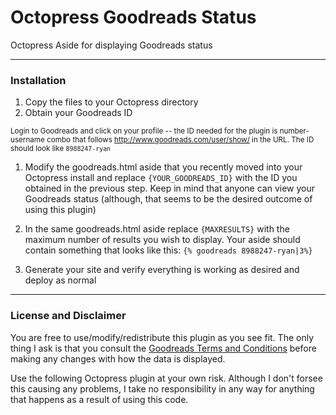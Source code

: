 Octopress Goodreads Status
=====================

Octopress Aside for displaying Goodreads status

---------------------------------------------------
### Installation

1. Copy the files to your Octopress directory
1. Obtain your Goodreads ID

  <sup>Login to Goodreads and click on your profile -- the ID needed for the plugin is number-username combo that follows http://www.goodreads.com/user/show/ in the URL. The ID should look like `8988247-ryan`</sup>

1. Modify the goodreads.html aside that you recently moved into your Octopress install and replace `{YOUR_GOODREADS_ID}` with the ID you obtained in the previous step. Keep in mind that anyone can view your Goodreads status (although, that seems to be the desired outcome of using this plugin)

1. In the same goodreads.html aside replace `{MAXRESULTS}` with the maximum number of results you wish to display. Your aside should contain something that looks like this: `{% goodreads 8988247-ryan|3%}`
1. Generate your site and verify everything is working as desired and deploy as normal

--------------------------------------------------
### License and Disclaimer
You are free to use/modify/redistribute this plugin as you see fit. The only thing I ask is that you consult the [Goodreads Terms and Conditions](http://www.goodreads.com/api/terms) before making any changes with how the data is displayed.

Use the following Octopress plugin at your own risk. Although I don't forsee this causing any problems, I take no responsibility in any way for anything that happens as a result of using this code.
